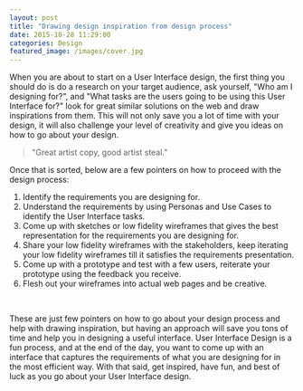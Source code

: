 ```yaml
---
layout: post
title: "Drawing design inspiration from design process"
date: 2015-10-28 11:29:00
categories: Design
featured_image: /images/cover.jpg
---
```


When you are about to start on a User Interface design, the first thing you should do is do a research on your target audience, ask yourself, "Who am I designing for?", and "What tasks are the users going to be using this User Interface for?" look for great similar solutions on the web and draw inspirations from them. This will not only save you a lot of time with your design, it will also challenge your level of creativity and give you ideas on how to go about your design.

> "Great artist copy, good artist steal."


Once that is sorted, below are a few pointers on how to proceed with the design process:

<ol>
	<li>Identify the requirements you are designing for.</li>
	<li>Understand the requirements by using Personas and Use Cases to identify the User Interface tasks.</li>
	<li>Come up with sketches or low fidelity wireframes that gives the best representation for the requirements you are designing for.</li>
	<li>Share your low fidelity wireframes with the stakeholders, keep iterating your low fidelity wireframes till it satisfies the requirements presentation.</li>
	<li>Come up with a prototype and test with a few users, reiterate your prototype using the feedback you receive.</li>
	<li>Flesh out your wireframes into actual web pages and be creative.</li>
</ol>
<br>

These are just few pointers on how to go about your design process and help with drawing inspiration, but having an approach will save you tons of time and help you in designing a useful interface. User Interface Design is a fun process, and at the end of the day, you want to come up with an interface that captures the requirements of what you are designing for in the most efficient way.
With that said, get inspired, have fun, and best of luck as you go about your User Interface design.
